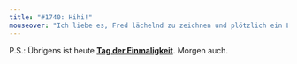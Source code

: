 ```yaml
---
title: "#1740: Hihi!"
mouseover: "Ich liebe es, Fred lächelnd zu zeichnen und plötzlich ein Lächeln auf meinem eigenen Gesicht zu finden."
---
```


P.S.:
Übrigens ist heute <a href="http://www.fonflatter.de/kalender"><strong>Tag der Einmaligkeit</strong></a>.
Morgen auch.

